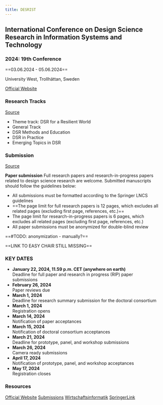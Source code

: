 ```yaml
---
title: DESRIST
---
```


## International Conference on Design Science Research in Information Systems and Technology

### 2024: 19th Conference

==03.06.2024 - 05.06.2024==

University West, Trollhättan, Sweden

[Official Website](https://www.hv.se/om-oss/event-och-konferenser/desrist-2024/)

### Research Tracks

[Source](https://www.hv.se/om-oss/event-och-konferenser/desrist-2024/submissions/research-tracks/)

- Theme track: DSR for a Resilient World
- General Track
- DSR Methods and Education
- DSR in Practice
- Emerging Topics in DSR

### Submission

[Source](https://www.hv.se/om-oss/event-och-konferenser/desrist-2024/submissions/)

**Paper submission**
Full research papers and research-in-progress papers related to design science research are welcome. Submitted manuscripts should follow the guidelines below:

- All submissions must be formatted according to the Springer LNCS guidelines
- ==The page limit for full research papers is 12 pages, which excludes all related pages (excluding first page, references, etc.)==
- The page limit for research-in-progress papers is 6 pages, which excludes all related pages (excluding first page, references, etc.)
- All paper submissions must be anonymized for double-blind review

==#TODO: anonymization - manually?==

==LINK TO EASY CHAIR STILL MISSING==


### KEY DATES

- **January 22, 2024, 11.59 p.m. CET (anywhere on earth)**  
	Deadline for full paper and research in progress (RIP) paper submissions
- **February 26, 2024**  
    Paper reviews due
- **March 1, 2024**  
    Deadline for research summary submission for the doctoral consortium
- **March 1, 2024**  
    Registration opens
- **March 14, 2024**  
    Notification of paper acceptances
- **March 15, 2024**  
    Notification of doctoral consortium acceptances
- **March 21, 2024**  
    Deadline for prototype, panel, and workshop submissions
- **March 26, 2024**  
    Camera ready submissions
- **April 17, 2024**  
    Notification of prototype, panel, and workshop acceptances
- **May 17, 2024**  
    Registration closes

### Resources

[Official Website](https://www.hv.se/om-oss/event-och-konferenser/desrist-2024/)
[Submissions](https://www.hv.se/om-oss/event-och-konferenser/desrist-2024/submissions/)
[Wirtschaftsinformatik](https://wirtschaftsinformatik.de/termine-startseite/19.-desrist-2024)
[SpringerLink](https://link.springer.com/conference/desrist)

